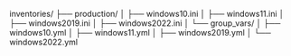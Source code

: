 inventories/
├── production/
│   ├── windows10.ini
│   ├── windows11.ini
│   ├── windows2019.ini
│   ├── windows2022.ini
│   └── group_vars/
│       ├── windows10.yml
│       ├── windows11.yml
│       ├── windows2019.yml
│       └── windows2022.yml
